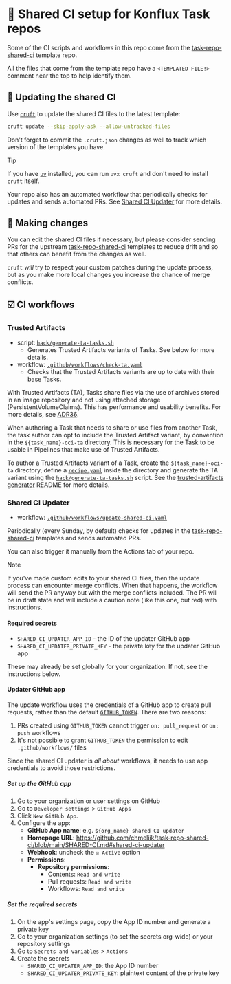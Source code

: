 <!--
<TEMPLATED FILE!>
This file comes from the templates at https://github.com/chmeliik/task-repo-shared-ci.
Please consider sending a PR upstream instead of editing the file directly.
-->

# 🤝 Shared CI setup for Konflux Task repos

Some of the CI scripts and workflows in this repo come from the [task-repo-shared-ci]
template repo.

All the files that come from the template repo have a `<TEMPLATED FILE!>` comment
near the top to help identify them.

## 🍏 Updating the shared CI

Use [`cruft`][cruft] to update the shared CI files to the latest template:

```bash
cruft update --skip-apply-ask --allow-untracked-files
```

Don't forget to commit the `.cruft.json` changes as well to track which
version of the templates you have.

> [!TIP]
> If you have [`uv`][uv] installed, you can run `uvx cruft` and don't need
> to install `cruft` itself.

Your repo also has an automated workflow that periodically checks for updates and
sends automated PRs. See [Shared CI Updater](#shared-ci-updater) for more details.

## 🔧 Making changes

You can edit the shared CI files if necessary, but please consider sending PRs
for the upstream [task-repo-shared-ci] templates to reduce drift and so that
others can benefit from the changes as well.

`cruft` *will* try to respect your custom patches during the update process, but
as you make more local changes you increase the chance of merge conflicts.

## ☑️ CI workflows

### Trusted Artifacts

- script: [`hack/generate-ta-tasks.sh`](hack/generate-ta-tasks.sh)
  - Generates Trusted Artifacts variants of Tasks. See below for more details.
- workflow: [`.github/workflows/check-ta.yaml`](.github/workflows/check-ta.yaml)
  - Checks that the Trusted Artifacts variants are up to date with their base Tasks.

With Trusted Artifacts (TA), Tasks share files via the use of archives stored in
an image repository and not using attached storage (PersistentVolumeClaims). This
has performance and usability benefits. For more details, see
[ADR36](https://konflux-ci.dev/architecture/ADR/0036-trusted-artifacts.html).

When authoring a Task that needs to share or use files from another Task, the
task author can opt to include the Trusted Artifact variant, by convention in
the `${task_name}-oci-ta` directory. This is necessary for the Task to be usable
in Pipelines that make use of Trusted Artifacts.

To author a Trusted Artifacts variant of a Task, create the `${task_name}-oci-ta`
directory, define a [`recipe.yaml`][recipe.yaml] inside the directory and generate
the TA variant using the [`hack/generate-ta-tasks.sh`](hack/generate-ta-tasks.sh)
script. See the [trusted-artifacts generator] README for more details.

### Shared CI Updater

- workflow: [`.github/workflows/update-shared-ci.yaml`](.github/workflows/update-shared-ci.yaml)

Periodically (every Sunday, by default) checks for updates in the [task-repo-shared-ci]
templates and sends automated PRs.

You can also trigger it manually from the Actions tab of your repo.

> [!NOTE]
> If you've made custom edits to your shared CI files, then the update process
> can encounter merge conflicts. When that happens, the workflow will send the
> PR anyway but with the merge conflicts included. The PR will be in draft state
> and will include a caution note (like this one, but red) with instructions.

#### Required secrets

- `SHARED_CI_UPDATER_APP_ID` - the ID of the updater GitHub app
- `SHARED_CI_UPDATER_PRIVATE_KEY` - the private key for the updater GitHub app

These may already be set globally for your organization. If not, see the instructions
below.

#### Updater GitHub app

The update workflow uses the credentials of a GitHub app to create pull requests,
rather than the default [`GITHUB_TOKEN`][GITHUB_TOKEN]. There are two reasons:

1. PRs created using `GITHUB_TOKEN` cannot trigger `on: pull_request` or `on: push`
   workflows
2. It's not possible to grant `GITHUB_TOKEN` the permission to edit `.github/workflows/`
   files

Since the shared CI updater is *all about* workflows, it needs to use app credentials
to avoid those restrictions.

##### Set up the GitHub app

1. Go to your organization or user settings on GitHub
2. Go to `Developer settings` > `GitHub Apps`
3. Click `New GitHub App`.
4. Configure the app:
   - **GitHub App name**: e.g. `${org_name} shared CI updater`
   - **Homepage URL**: <https://github.com/chmeliik/task-repo-shared-ci/blob/main/SHARED-CI.md#shared-ci-updater>
   - **Webhook**: uncheck the `☑️ Active` option
   - **Permissions**:
     - **Repository permissions**:
        - Contents: `Read and write`
        - Pull requests: `Read and write`
        - Workflows: `Read and write`

##### Set the required secrets

1. On the app's settings page, copy the App ID number and generate a private key
2. Go to your organization settings (to set the secrets org-wide)
   or your repository settings
3. Go to `Secrets and variables` > `Actions`
4. Create the secrets
   - `SHARED_CI_UPDATER_APP_ID`: the App ID number
   - `SHARED_CI_UPDATER_PRIVATE_KEY`: plaintext content of the private key

[task-repo-shared-ci]: https://github.com/chmeliik/task-repo-shared-ci
[cruft]: https://cruft.github.io/cruft
[uv]: https://docs.astral.sh/uv/
[recipe.yaml]: https://github.com/konflux-ci/build-definitions/tree/main/task-generator/trusted-artifacts#configuration-in-recipeyaml
[trusted-artifacts generator]: https://github.com/konflux-ci/build-definitions/tree/main/task-generator/trusted-artifacts
[GITHUB_TOKEN]: https://docs.github.com/en/actions/concepts/security/github_token
